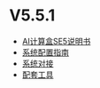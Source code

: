 # V5.5.1

- [AI计算盒SE5说明书](V5R5C01/api-lie-biao/5.SE5Introduce/README.md) 
- [系统配置指南](V5R5C01/api-lie-biao/xi-tong-pei-zhi-zhi-nang/README.md)  
- [系统对接](V5R5C01/api-lie-biao/xi-tong-dui-jie-shuo-ming-shu/README.md)
- [配套工具](V5R5C01/api-lie-biao/4.pei-tao-gong-ju/README.md)

